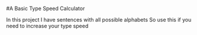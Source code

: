 #A Basic Type Speed Calculator

In this project I have sentences with all possible alphabets 
So use this if you need to increase your type speed  
